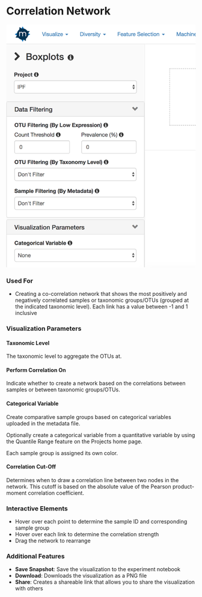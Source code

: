 # Correlation Network

![](.gitbook/assets/image.png)

### Used For

* Creating a co-correlation network that shows the most positively and negatively correlated samples or taxonomic groups/OTUs \(grouped at the indicated taxonomic level\). Each link has a value between -1 and 1 inclusive

### Visualization Parameters

#### Taxonomic Level

The taxonomic level to aggregate the OTUs at. 

#### Perform Correlation On

Indicate whether to create a network based on the correlations between samples or between taxonomic groups/OTUs.

#### Categorical Variable

Create comparative sample groups based on categorical variables uploaded in the metadata file. 

Optionally create a categorical variable from a quantitative variable by using the Quantile Range feature on the Projects home page. 

Each sample group is assigned its own color.

#### Correlation Cut-Off

Determines when to draw a correlation line between two nodes in the network. This cutoff is based on the absolute value of the Pearson product-moment correlation coefficient.

### Interactive Elements

* Hover over each point to determine the sample ID and corresponding sample group
* Hover over each link to determine the correlation strength
* Drag the network to rearrange

### Additional Features

* **Save Snapshot**: Save the visualization to the experiment notebook
* **Download**: Downloads the visualization as a PNG file
* **Share**: Creates a shareable link that allows you to share the visualization with others

